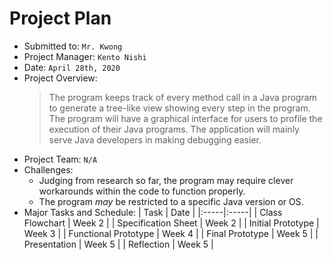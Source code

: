 # Project Plan
* Submitted to: `Mr. Kwong`
* Project Manager: `Kento Nishi`
* Date: `April 28th, 2020`
* Project Overview:
    > The program keeps track of every method call in a Java program to generate a tree-like view showing every step in the program. The program will have a graphical interface for users to profile the execution of their Java programs. The application will mainly serve Java developers in making debugging easier.
* Project Team: `N/A`
* Challenges:
    * Judging from research so far, the program may require clever workarounds within the code to function properly.
    * The program *may* be restricted to a specific Java version or OS.
* Major Tasks and Schedule:
    | Task | Date |
    |:-----|:-----|
    | Class Flowchart | Week 2 |
    | Specification Sheet | Week 2 |
    | Initial Prototype | Week 3 |
    | Functional Prototype | Week 4 |
    | Final Prototype | Week 5 |
    | Presentation | Week 5 |
    | Reflection | Week 5 |